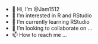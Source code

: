 - 👋 Hi, I’m @Jam1512
- 👀 I’m interested in R and RStudio
- 🌱 I’m currently learning RStudio
- 💞️ I’m looking to collaborate on ...
- 📫 How to reach me ...

<!---
Jam1512/Jam1512 is a ✨ special ✨ repository because its `README.md` (this file) appears on your GitHub profile.
You can click the Preview link to take a look at your changes.
--->

